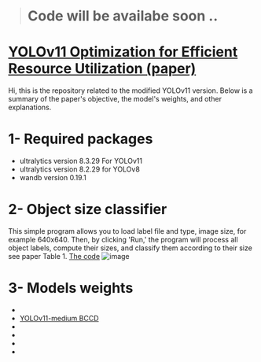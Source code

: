 > # Code will be availabe soon ..
# [YOLOv11 Optimization for Efficient Resource Utilization (paper)](https://arxiv.org/abs/2412.14790)
Hi, this is the repository related to the modified YOLOv11 version. Below is a summary of the paper's objective, the model's weights, and other explanations.

# 1- Required packages
- ultralytics version 8.3.29 For YOLOv11
- ultralytics version 8.2.29 for YOLOv8
- wandb version 0.19.1

# 2- Object size classifier
This simple program allows you to load label file and type, image size, for example 640x640. Then, by clicking 'Run,' the program will process all object labels, compute their sizes, and classify them according to their size see paper Table 1. [The code](https://github.com/AREEG94FAHAD/yolov11/tree/main/object%20size%20classifier)
![image](https://github.com/user-attachments/assets/cd451a5b-e8d1-4b73-af26-c9eb618d5cf4)


# 3- Models weights
-
- [YOLOv11-medium BCCD](https://github.com/AREEG94FAHAD/yolov11/blob/main/model%20weights/YOLOv11-medium_BCCD.pt)
-
-
-
-

